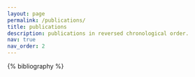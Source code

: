```yaml
---
layout: page
permalink: /publications/
title: publications
description: publications in reversed chronological order.
nav: true
nav_order: 2
---
```


<!-- _pages/publications.md -->

<!-- Bibsearch Feature -->
<!--
{% include bib_search.liquid %}
-->

<div class="publications">

{% bibliography %}

</div>
